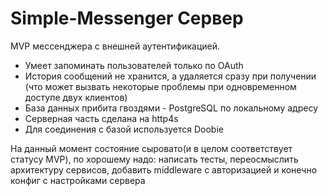 # Simple-Messenger Сервер

MVP мессенджера с внешней аутентификацией. 

- Умеет запоминать пользователей только по OAuth
- История сообщений не хранится, а удаляется сразу при получении
  (что может вызвать некоторые проблемы при одновременном доступе двух клиентов)
- База данных прибита гвоздями - PostgreSQL по локальному адресу
- Серверная часть сделана на http4s
- Для соединения с базой используется Doobie

На данный момент состояние сыровато(и в целом соответствует статусу MVP), по хорошему надо: 
написать тесты, переосмыслить архитектуру сервисов, 
добавить middleware с авторизацией и конечно конфиг с настройками сервера